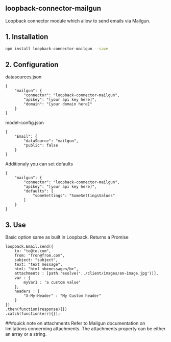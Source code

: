 ## loopback-connector-mailgun

Loopback connector module which allow to send emails via Mailgun.

## 1. Installation

````sh
npm install loopback-connector-mailgun --save
````

## 2. Configuration

datasources.json

    {
        "mailgun": {
            "connector": "loopback-connector-mailgun",
            "apikey": "[your api key here]",
            "domain": "[your domain here]"
        }
    }

model-config.json

    {
        "Email": {
            "dataSource": "mailgun",
            "public": false
        }
    }

Additionaly you can set defaults

    {
        "mailgun": {
            "connector": "loopback-connector-mailgun",
            "apikey": "[your api key here]",
            "defaults": {
                "someSettings": "SomeSettingsValues"
            }
        }
    }

## 3. Use

Basic option same as built in Loopback. Returns a Promise

    loopback.Email.send({
        to: "to@to.com",
        from: "fron@from.com",
        subject: "subject",
        text: "text message",
        html: "html <b>message</b>",
        attachments : [path.resolve('../client/images/an-image.jpg'))],
        var : {
            myVar1 : 'a custom value'
        },
        headers : {
            "X-My-Header" : "My Custom header"
        }
    })
    .then(function(response){})
    .catch(function(err){});

###quick note on attachments
Refer to Mailgun documentation on limitations concerning attachments.
  The attachments property can be either an array or a string.